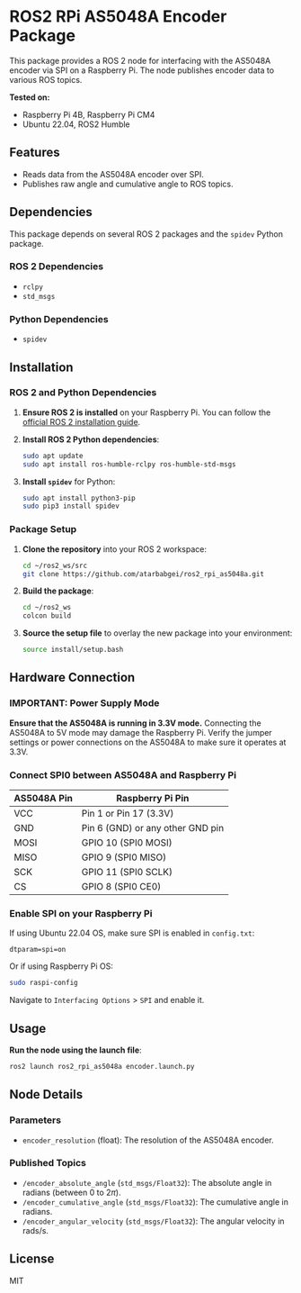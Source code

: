 
# ROS2 RPi AS5048A Encoder Package

This package provides a ROS 2 node for interfacing with the AS5048A encoder via SPI on a Raspberry Pi. The node publishes encoder data to various ROS topics.

**Tested on:**
- Raspberry Pi 4B, Raspberry Pi CM4
- Ubuntu 22.04, ROS2 Humble

## Features

- Reads data from the AS5048A encoder over SPI.
- Publishes raw angle and cumulative angle to ROS topics.

## Dependencies

This package depends on several ROS 2 packages and the `spidev` Python package.

### ROS 2 Dependencies

- `rclpy`
- `std_msgs`

### Python Dependencies

- `spidev`

## Installation

### ROS 2 and Python Dependencies

1. **Ensure ROS 2 is installed** on your Raspberry Pi. You can follow the [official ROS 2 installation guide](https://docs.ros.org/en/humble/Installation.html).

2. **Install ROS 2 Python dependencies**:
    ```bash
    sudo apt update
    sudo apt install ros-humble-rclpy ros-humble-std-msgs 
    ```

3. **Install `spidev`** for Python:
    ```bash
    sudo apt install python3-pip
    sudo pip3 install spidev
    ```

### Package Setup

1. **Clone the repository** into your ROS 2 workspace:
    ```bash
    cd ~/ros2_ws/src
    git clone https://github.com/atarbabgei/ros2_rpi_as5048a.git  
    ```

2. **Build the package**:
    ```bash
    cd ~/ros2_ws
    colcon build
    ```

3. **Source the setup file** to overlay the new package into your environment:
    ```bash
    source install/setup.bash
    ```

## Hardware Connection

### IMPORTANT: Power Supply Mode

**Ensure that the AS5048A is running in 3.3V mode.** Connecting the AS5048A to 5V mode may damage the Raspberry Pi. Verify the jumper settings or power connections on the AS5048A to make sure it operates at 3.3V.

### Connect SPI0 between AS5048A and Raspberry Pi

| AS5048A Pin | Raspberry Pi Pin         |
|-------------|--------------------------|
| VCC         | Pin 1 or Pin 17 (3.3V)   |
| GND         | Pin 6 (GND) or any other GND pin |
| MOSI        | GPIO 10 (SPI0 MOSI)      |
| MISO        | GPIO 9 (SPI0 MISO)       |
| SCK         | GPIO 11 (SPI0 SCLK)      |
| CS          | GPIO 8 (SPI0 CE0)        |

### Enable SPI on your Raspberry Pi

If using Ubuntu 22.04 OS, make sure SPI is enabled in `config.txt`:
```
dtparam=spi=on
```

Or if using Raspberry Pi OS:
```bash
sudo raspi-config
```
Navigate to `Interfacing Options` > `SPI` and enable it.

## Usage

**Run the node using the launch file**:
```bash
ros2 launch ros2_rpi_as5048a encoder.launch.py
```

## Node Details

### Parameters

- `encoder_resolution` (float): The resolution of the AS5048A encoder.

### Published Topics

- `/encoder_absolute_angle` (`std_msgs/Float32`): The absolute angle in radians (between 0 to $2\pi$).
- `/encoder_cumulative_angle` (`std_msgs/Float32`): The cumulative angle in radians.
- `/encoder_angular_velocity` (`std_msgs/Float32`): The angular velocity in rads/s.

## License

MIT